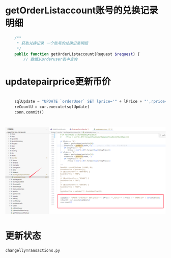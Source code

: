 # getOrderListaccount账号的兑换记录明细

```php
    /**
     * 获取兑换记录 一个账号的兑换记录明细
     */
    public function getOrderListaccount(Request $request) {
        // 数据从orderuser表中查询
```



# updatepairprice更新币价

```python

    sqlUpdate = "UPDATE `orderUser` SET lprice='" + lPrice + "',rprice='" + rPrice + "' WHERE id=" + str(dataOne[0])
    reCountU = cur.execute(sqlUpdate)
    conn.commit()

```



# ![image-20241029140651735](../../../picture/image-20241029140651735.png)



# 更新状态

```
changellyTransactions.py
```

